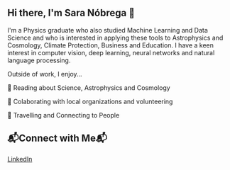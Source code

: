 ## Hi there, I'm Sara Nóbrega 👋

I'm a Physics graduate who also studied Machine Learning and Data Science and who is interested in applying these tools to Astrophysics and Cosmology, Climate Protection, Business and Education. 
I have a keen interest in computer vision, deep learning, neural networks and natural language processing. 

Outside of work, I enjoy...

🔭 Reading about Science, Astrophysics and Cosmology

 💬 Colaborating with local organizations and volunteering
 
:rocket: Travelling and Connecting to People

## 📬Connect with Me📬

[LinkedIn](https://www.linkedin.com/in/saranfn/)
